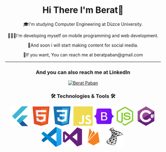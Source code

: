 <h1 align=center>  Hi There I'm Berat👋</h1>
<div align=center>
<p>🎓I'm studying Computer Engineering at Düzce University.</p>
<p>🧑🏻‍💻I'm developing myself on mobile programming and web development.</p>
<p>📱And soon i will start making content for social media.</p>
<p>📧If you want, You can reach me at beratpaban@gmail.com</p>

<hr>
<h3><b>And you can also reach me at LinkedIn</b></h3>
<a href ="https://www.linkedin.com/in/beratpaban" target="_blank" rel="nofollow"><img alt="Berat Paban" src="https://img.shields.io/badge/LinkedIn-0077B5?style=for-the-badge&logo=linkedin&logoColor=white"></a>



<h3>🛠 Technologies & Tools 🛠</h3>
<img alt="Flutter" src="https://raw.githubusercontent.com/devicons/devicon/master/icons/flutter/flutter-original.svg"alt="flutter" width="64" height="64"/>
<img alt="HTML" src="https://raw.githubusercontent.com/devicons/devicon/1119b9f84c0290e0f0b38982099a2bd027a48bf1/icons/html5/html5-original.svg" width="64" height="64"/>
<img alt="CSS" src="https://raw.githubusercontent.com/devicons/devicon/1119b9f84c0290e0f0b38982099a2bd027a48bf1/icons/css3/css3-original.svg" width="64" height="64"/>
<img alt="JS" src="https://raw.githubusercontent.com/devicons/devicon/1119b9f84c0290e0f0b38982099a2bd027a48bf1/icons/javascript/javascript-plain.svg" width="64" height="64"/>
<img alt="BOOTSTRAP" src="https://raw.githubusercontent.com/devicons/devicon/1119b9f84c0290e0f0b38982099a2bd027a48bf1/icons/bootstrap/bootstrap-original.svg" width="64" height="64"/>
<img alt="NodeJS" src="https://raw.githubusercontent.com/devicons/devicon/1119b9f84c0290e0f0b38982099a2bd027a48bf1/icons/nodejs/nodejs-original.svg" width="64" height="64"/>
<img alt="C#" src="https://raw.githubusercontent.com/devicons/devicon/1119b9f84c0290e0f0b38982099a2bd027a48bf1/icons/csharp/csharp-original.svg" width="64" height="64"/>
<img alt="VSCODE" src="https://raw.githubusercontent.com/devicons/devicon/1119b9f84c0290e0f0b38982099a2bd027a48bf1/icons/vscode/vscode-original.svg" width="64" height="64"/>
<img alt="Visual Studio" src="https://raw.githubusercontent.com/devicons/devicon/1119b9f84c0290e0f0b38982099a2bd027a48bf1/icons/visualstudio/visualstudio-plain.svg" width="64" height="64"/>
<img alt="Firebase" src="https://raw.githubusercontent.com/devicons/devicon/1119b9f84c0290e0f0b38982099a2bd027a48bf1/icons/firebase/firebase-plain.svg" width="64" height="64"/>
<img alt="MS SQL" src="https://raw.githubusercontent.com/devicons/devicon/1119b9f84c0290e0f0b38982099a2bd027a48bf1/icons/microsoftsqlserver/microsoftsqlserver-plain.svg" width="64" height="64"/>


